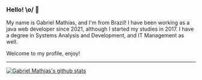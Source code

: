 ### Hello! \o/ 👋

My name is Gabriel Mathias, and I'm from Brazil! I have been working as a java web developer since 2021, although I started my studies in 2017. I have a degree in Systems Analysis and Development, and IT Management as well.

Welcome to my profile, enjoy!

____


[![Gabriel Mathias's github stats](https://github-readme-stats.vercel.app/api?username=mathiaslost&theme=dark&show_icons=true&count_private=true)](https://github.com/mathiaslost)
